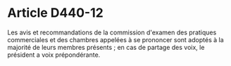 # Article D440-12

Les avis et recommandations de la commission d'examen des pratiques commerciales et des chambres appelées à se prononcer sont adoptés à la majorité de leurs membres présents ; en cas de partage des voix, le président a voix prépondérante.
